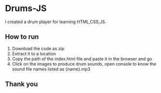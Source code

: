 # Drums-JS
I created a drum player for learning HTML,CSS,JS. 

## How to run
1. Download the code as zip
2. Extract it to a location
3. Copy the path of the index.html file and paste it in the browser and go
4. Click on the images to produce drum sounds, open console to know the sound file names listed as {name}.mp3

## Thank you
